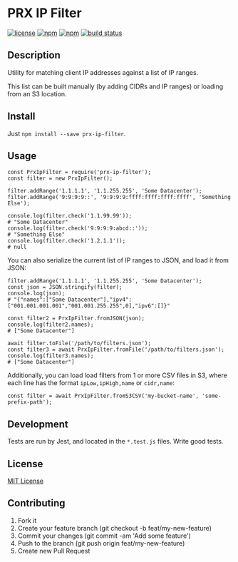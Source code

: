 # PRX IP Filter

[![license](https://img.shields.io/github/license/PRX/prx-ip-filter.svg)](LICENSE)
[![npm](https://img.shields.io/npm/v/prx-ip-filter.svg)](https://www.npmjs.com/package/prx-ip-filter)
[![npm](https://img.shields.io/npm/dt/prx-ip-filter.svg)](https://www.npmjs.com/package/prx-ip-filter)
[![build status](https://travis-ci.org/PRX/prx-ip-filter.svg?branch=master)](https://travis-ci.org/PRX/prx-ip-filter)

## Description

Utility for matching client IP addresses against a list of IP ranges.

This list can be built manually (by adding CIDRs and IP ranges) or loading from
an S3 location.

## Install

Just `npm install --save prx-ip-filter`.

## Usage

```node
const PrxIpFilter = require('prx-ip-filter');
const filter = new PrxIpFilter();

filter.addRange('1.1.1.1', '1.1.255.255', 'Some Datacenter');
filter.addRange('9:9:9:9::', '9:9:9:9:ffff:ffff:ffff:ffff', 'Something Else');

console.log(filter.check('1.1.99.99'));
# "Some Datacenter"
console.log(filter.check('9:9:9:9:abcd::'));
# "Something Else"
console.log(filter.check('1.2.1.1'));
# null
```

You can also serialize the current list of IP ranges to JSON, and load it from
JSON:

```node
filter.addRange('1.1.1.1', '1.1.255.255', 'Some Datacenter');
const json = JSON.stringify(filter);
console.log(json);
# "{"names":["Some Datacenter"],"ipv4":["001.001.001.001","001.001.255.255",0],"ipv6":[]}"

const filter2 = PrxIpFilter.fromJSON(json);
console.log(filter2.names);
# ["Some Datacenter"]

await filter.toFile('/path/to/filters.json');
const filter3 = await PrxIpFilter.fromFile('/path/to/filters.json');
console.log(filter3.names);
# ["Some Datacenter"]
```

Additionally, you can load load filters from 1 or more CSV files in S3, where
each line has the format `ipLow,ipHigh,name` or `cidr,name`:

```node
const filter = await PrxIpFilter.fromS3CSV('my-bucket-name', 'some-prefix-path');
```

## Development

Tests are run by Jest, and located in the `*.test.js` files. Write good tests.

## License

[MIT License](LICENSE)

## Contributing

1. Fork it
2. Create your feature branch (git checkout -b feat/my-new-feature)
3. Commit your changes (git commit -am 'Add some feature')
4. Push to the branch (git push origin feat/my-new-feature)
5. Create new Pull Request
